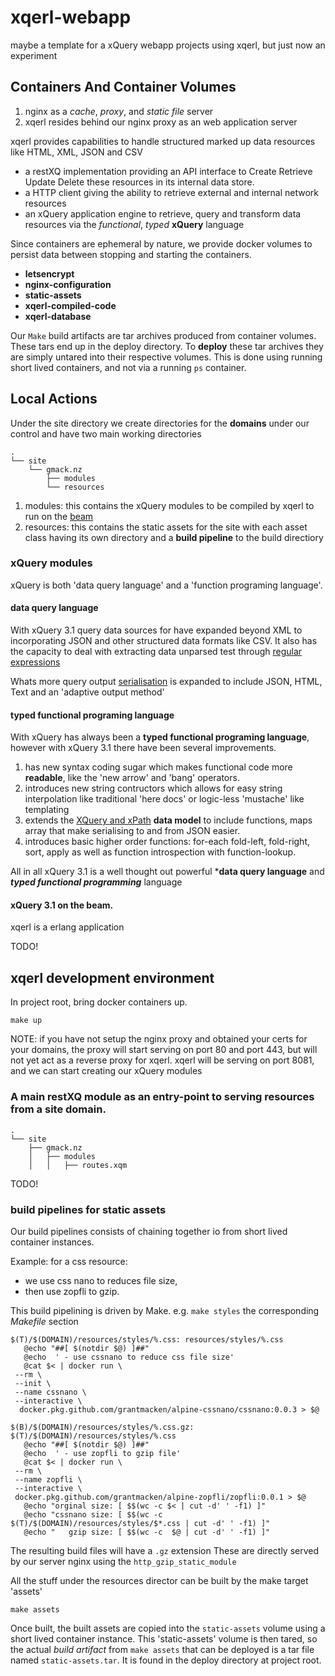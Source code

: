 # xqerl-webapp
maybe a template for a xQuery webapp projects using xqerl, but just now an experiment

## Containers And Container Volumes

1. nginx as a *cache*, *proxy*, and *static file* server
2. xqerl resides behind our nginx proxy as an web application server

xqerl provides capabilities to handle structured marked up data resources like HTML, XML, JSON and CSV
 - a restXQ implementation providing an API interface to Create Retrieve Update Delete these resources in its internal data store.
 - a HTTP client giving the ability to retrieve external and internal network resources 
 - an xQuery application engine to retrieve, query and transform data resources via the *functional*, *typed* **xQuery** language

Since containers are ephemeral by nature, 
we provide docker volumes to persist data between stopping and starting the containers.

 - **letsencrypt**
 - **nginx-configuration** 
 - **static-assets** 
 - **xqerl-compiled-code**
 - **xqerl-database**


Our `Make` build artifacts are tar archives produced from container volumes.
These tars end up in the deploy directory. 
To **deploy** these tar archives they are simply untared into their respective volumes. 
This is done using running short lived containers, and not via a running `ps` container.

## Local Actions

Under the site directory we create directories 
for the **domains** under our control and have 
two main working directories

```
.
└── site
    └── gmack.nz
        ├── modules
        └── resources
```

 1. modules:   this contains the xQuery modules to be compiled by xqerl to run on the [beam](https://en.wikipedia.org/wiki/BEAM_(Erlang_virtual_machine))
 2. resources: this contains the static assets for the site with each asset class 
 having its own directory and a **build pipeline** to the build directiory


### xQuery modules

xQuery is both 'data query language' and a 'function programing language'.

#### data query language

With xQuery 3.1 query data sources for have expanded beyond XML to incorporating JSON 
and other structured data formats like CSV. It also has the capacity to deal with 
extracting data unparsed test through [regular expressions](https://www.regular-expressions.info/xpath.html)

Whats more query output [serialisation](https://www.w3.org/TR/xslt-xquery-serialization-31) is expanded to include
JSON, HTML, Text and an 'adaptive output method'

#### typed functional programing language

With xQuery has always been a **typed functional programing language**, however with xQuery 3.1 there have been several improvements.

1. has new syntax coding sugar which makes functional code more **readable**, like the 'new arrow' and 'bang' operators.
2. introduces new string contructors which allows for easy string interpolation like traditional 'here docs' or logic-less 'mustache' like templating
3. extends the [XQuery and xPath](https://www.w3.org/TR/xpath-datamodel) **data model** to include functions, maps array that make serialising to and from JSON easier.
4. introduces basic higher order functions: for-each fold-left, fold-right, sort, apply as well as function introspection with function-lookup.

All in all xQuery 3.1  is a well thought out powerful ***data query language** and ***typed functional programming*** language 

#### xQuery 3.1 on the beam.

xqerl is a erlang application 

TODO!


## xqerl development environment

In project root, bring docker containers up.


```
make up
```

NOTE: if you have not setup the nginx proxy and obtained your certs for your domains, 
the proxy will start serving on port 80 and port 443, but will not yet act as a reverse proxy for xqerl. 
xqerl will be serving on port 8081, and we can start creating our xQuery modules

### A main restXQ module as an entry-point to serving resources from a site domain.
```
.
└── site
    ├── gmack.nz
    │   ├── modules
    │   │   ├── routes.xqm

```

TODO!


###  build pipelines for static assets

Our build pipelines consists of chaining together io from short lived container instances.

Example: for a css resource:
 - we use css nano to reduces file size,
 - then use zopfli to gzip.

This build pipelining is driven by Make. 
e.g. `make styles` the corresponding  *Makefile* section

 ```
$(T)/$(DOMAIN)/resources/styles/%.css: resources/styles/%.css
	@echo "##[ $(notdir $@) ]##"
	@echo  ' - use cssnano to reduce css file size'
	@cat $< | docker run \
  --rm \
  --init \
  --name cssnano \
  --interactive \
   docker.pkg.github.com/grantmacken/alpine-cssnano/cssnano:0.0.3 > $@

$(B)/$(DOMAIN)/resources/styles/%.css.gz: $(T)/$(DOMAIN)/resources/styles/%.css
	@echo "##[ $(notdir $@) ]##"
	@echo  ' - use zopfli to gzip file'
	@cat $< | docker run \
  --rm \
  --name zopfli \
  --interactive \
  docker.pkg.github.com/grantmacken/alpine-zopfli/zopfli:0.0.1 > $@
	@echo "orginal size: [ $$(wc -c $< | cut -d' ' -f1) ]"
	@echo "cssnano size: [ $$(wc -c $(T)/$(DOMAIN)/resources/styles/$*.css | cut -d' ' -f1) ]"
	@echo "   gzip size: [ $$(wc -c  $@ | cut -d' ' -f1) ]"
```

The resulting build files will have a `.gz` extension
These are directly served by our server nginx using the `http_gzip_static_module`

All the stuff under the resources director can be built by the make target 'assets'

```
make assets
```
Once built, the built assets are copied into the `static-assets` volume using a short lived container instance. This 'static-assets' volume is then tared, so the actual  *build artifact* from `make assets` that can be deployed is a tar file named `static-assets.tar`. It is found in the deploy directory at project root.

<!--
However before we deploy, we should run some *local* tests on a running container instance.

## Github Actions

1. build phases => produce tar archives => untar into container volumes
 - TODO
2. running container test phases
  - xqerl container tests:
    - bring xqerl container up
    - use xqerl container internal IPAddress and published port to test restXQ routes
  - proxy container tests:
    - add domain under test to /etc/hosts
    - curl tests using domain to check behaviour of proxy
3. google cloud deploy phase
  - move tars into GCE host
  - untar tars into respective volumes
  - compile xqerl code
  - reload proxy





-->











<!--

# WIP! Some notes below

## Using docker-compose

The docker-compose tooling consists of 2 files

 1. docker-compose.yml
 2. .env

 docker-compose will bring your local container environment up 

 1. images: start up containers in right order - xqerl before nginx
 2. volumes: preference for portable named volumes over bind volumes
             the only thing we bind is the xqerl `./bin` dir so we can develop and run escripts
             we do not use this ./bin bind or any binds on the production server.
 3. network: network is external, so we make sure is is there before we start
 3. ports: 
   - openresty  accepts request on ports 80 443. All port 80 request are redirected to port 443
   - xqerl accepts requests on port 8081. All request traffic to xqerl comes from openresty.
     In most cases openresty will behave as a reverse proxy for xqerl

On the production host fire-walled internet ingress is **only** via ports 80 443.
The only other port we have open is the SSH port.



# STEPS

## bring containers up

```
make up
```

## preview what we are doing, by altering hosts file

Under the site directory we create directories for the **domains** under our control.


```
.
└── site
    ├── gmack.nz
    │   ├── modules
    │   │   ├── routes.xqm
    │   ├── resources
    │   │   ├── icons
    │   │   │   └── article.svg
    │   │   └── styles
    │   │       └── main.css
```


## **xqerl-compiled-code** volume 

To compile our xQuery modules to run on our locally running `xq`container, 
we pop into our working site based on our `${domain}` ( set in .env ).
then run `make`

```
source .env
pushd site/${DOMAIN}
make
popd
```

Running make will populate the **xqerl-compiled-code** volume


## adding certs to local development *letsencrypt volume*

We are going to replicate the production *letsencrypt volume*.
To do this we `tar` certs from remote production site and 
install on our local development *letsencypt volume*.

```
pushd proxy
make certsToHost
popd
```


## nginx configuration

The nginx configuration file reside in a volume named **nginx-conguration** 

The directory *nginx configuration* file is conf
The build process just copies file from the *conf* directory into the `./.build/nginx/conf` directory
Once the build files are in place the build process will copy the files into the **nginx-configuration** volume

```
pushd proxy
make
popd
```

There is also a watch target which can be run in a terminal

```
pushd proxy
make watch-confs
popd
```

This uploads a changed file into the *nginx-configuration* volume,
then tests the configuration and reloads nginx. 

## static assets pipeline

```
source .env
pushd site/${DOMAIN}
make assets-build
popd

TODO!






-->
 








<!--

WIP TODO: SECTIONS

## example: building a micropub server implementation 

## Using github actions


## Container Hosting 

  - Google Compute Engine (GCE)
  - ingress: controlling ports
  - using the gcloud client

## Proxy Server Container

 - CI pipeline setup on 'github actions'
 - a nginx configuration for generic routing via site domain 
 - secure setup
   - obtaining letsencrypt TLS certs with SNI certs 
   - TLS lockdown headers, rerouting port 80
   - OAuth2 Token Bearer authentication
 - generic proxy pass
 - cache server
 - static file server


## xqerl Web App

This repos web site development environment 
consist of the bundle of site **domains** I can manage 
under a TLS common name.

```
└── site
    ├── gmack.nz
    │   ├── Makefile
    │   ├── modules
    │   │   └── routes.xqm
    │   └── resources
    │       ├── icons
    │       │   ├── article.svg
    │       ├── images
    │       ├── scripts
    │       └── styles
    │           └── main.css
    ├── example.com
    ├── example2.com
```

A xqerl app consists of 
   - a module which establishes restXQ routes ( routes.xqm )
   - xQuery modules for querying, transforming, storing and viewing data resources

At the moment `site/gmack.nz` modules look like this

```
gmack.nz
├── Makefile
├── modules
│   ├── micropub.xqm
│   ├── newBase60.xqm
│   ├── render-feed.xqm
│   ├── render-note.xqm
│   └── routes.xqm
```

The build order of compiling is important,
as some xQuery modules depend upon others.

The build sequence, can be defined in the Makefile.

1. stand alone utility modules e.g.  newBase60
2. the publish libs that perform Create Retrieve Update Deletes operation on data
3. the render HTML view libs  
4. restXQ lib




To build the app...

```
cd site/gmack.nz
```


-->


